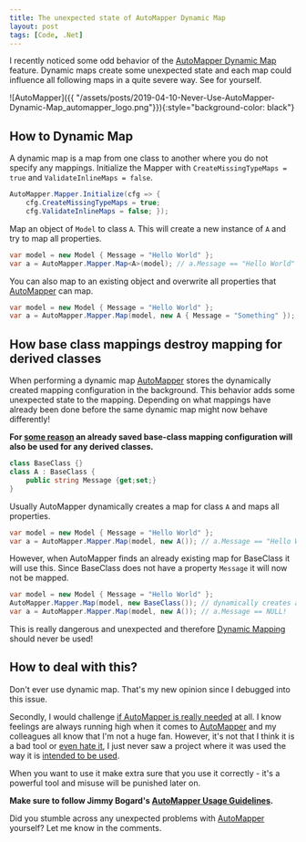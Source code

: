 ```yaml
---
title: The unexpected state of AutoMapper Dynamic Map
layout: post
tags: [Code, .Net]
---
```


I recently noticed some odd behavior of the [AutoMapper Dynamic Map](http://docs.automapper.org/en/stable/Dynamic-and-ExpandoObject-Mapping.html) feature. Dynamic maps create some unexpected state and each map could influence all following maps in a quite severe way. See for yourself.

![AutoMapper]({{ "/assets/posts/2019-04-10-Never-Use-AutoMapper-Dynamic-Map_automapper_logo.png"}}){:style="background-color: black"}

## How to Dynamic Map

A dynamic map is a map from one class to another where you do not specify any mappings. Initialize the Mapper with `CreateMissingTypeMaps = true` and `ValidateInlineMaps = false`.

```csharp
AutoMapper.Mapper.Initialize(cfg => { 
	cfg.CreateMissingTypeMaps = true; 
	cfg.ValidateInlineMaps = false; }); 
```
Map an object of `Model` to class `A`. This will create a new instance of `A` and try to map all properties.
```csharp
var model = new Model { Message = "Hello World" };
var a = AutoMapper.Mapper.Map<A>(model); // a.Message == "Hello World"
```

You can also map to an existing object and overwrite all properties that [AutoMapper](http://automapper.org/) can map.

```csharp
var model = new Model { Message = "Hello World" };
var a = AutoMapper.Mapper.Map(model, new A { Message = "Something" }); // a.Message == "Hello World"
```

## How base class mappings destroy mapping for derived classes

When performing a dynamic map [AutoMapper](http://automapper.org/) stores the dynamically created mapping configuration in the background. This behavior adds some unexpected state to the mapping. Depending on what mappings have already been done before the same dynamic map might now behave differently!

**For [some reason](https://github.com/AutoMapper/AutoMapper/issues/3025) an already saved base-class mapping configuration will also be used for any derived classes.**

```csharp
class BaseClass {}
class A : BaseClass {
	public string Message {get;set;}
}
```
Usually AutoMapper dynamically creates a map for class `A` and maps all properties.

```csharp
var model = new Model { Message = "Hello World" };
var a = AutoMapper.Mapper.Map(model, new A()); // a.Message == "Hello World"
```

However, when AutoMapper finds an already existing map for BaseClass it will use this. Since BaseClass does not have a property `Message` it will now not be mapped.

```csharp
var model = new Model { Message = "Hello World" };
AutoMapper.Mapper.Map(model, new BaseClass()); // dynamically creates and stores the BaseClass map
var a = AutoMapper.Mapper.Map(model, new A()); // a.Message == NULL!
```

This is really dangerous and unexpected and therefore [Dynamic Mapping](http://docs.automapper.org/en/stable/Dynamic-and-ExpandoObject-Mapping.html) should never be used!

## How to deal with this?

Don't ever use dynamic map. That's my new opinion since I debugged into this issue.

Secondly, I would challenge [if AutoMapper is really needed](https://jimmybogard.com/automapper-usage-guidelines/) at all. I know feelings are always running high when it comes to [AutoMapper](http://automapper.org/) and my colleagues all know that I'm not a huge fan. However, it's not that I think it is a bad tool or [even hate it](https://jimmybogard.com/automappers-design-philosophy/), I just never saw a project where it was used the way it is [intended to be used](https://jimmybogard.com/automapper-usage-guidelines/).

When you want to use it make extra sure that you use it correctly - it's a powerful tool and misuse will be punished later on.

**Make sure to follow Jimmy Bogard's [AutoMapper Usage Guidelines](https://jimmybogard.com/automapper-usage-guidelines/).**

Did you stumble across any unexpected problems with [AutoMapper](http://automapper.org/) yourself? Let me know in the comments.